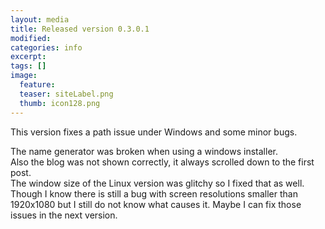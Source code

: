 ```yaml
---
layout: media
title: Released version 0.3.0.1
modified:
categories: info
excerpt:
tags: []
image:
  feature:
  teaser: siteLabel.png
  thumb: icon128.png
---
```


This version fixes a path issue under Windows and some minor bugs.

The name generator was broken when using a windows installer.  
Also the blog was not shown correctly, it always scrolled down to the first post.  
The window size of the Linux version was glitchy so I fixed that as well. Though I know there is still a bug with screen resolutions 
smaller than 1920x1080 but I still do not know what causes it. Maybe I can fix those issues in the next version.
